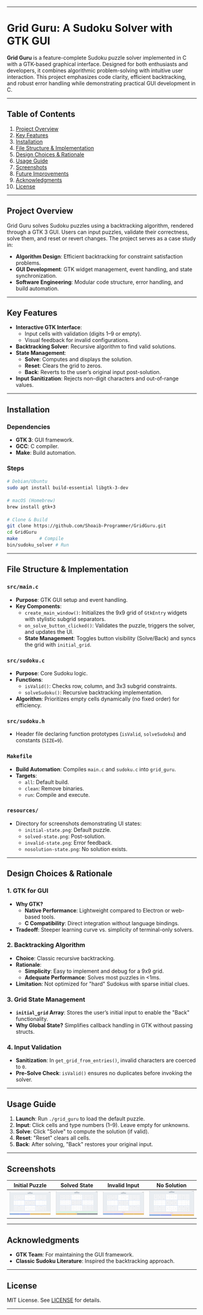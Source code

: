 
---

# Grid Guru: A Sudoku Solver with GTK GUI  
**Grid Guru** is a feature-complete Sudoku puzzle solver implemented in C with a GTK-based graphical interface. Designed for both enthusiasts and developers, it combines algorithmic problem-solving with intuitive user interaction. This project emphasizes code clarity, efficient backtracking, and robust error handling while demonstrating practical GUI development in C.

---

## Table of Contents  
1. [Project Overview](#project-overview)  
2. [Key Features](#key-features)  
3. [Installation](#installation)  
4. [File Structure & Implementation](#file-structure--implementation)  
5. [Design Choices & Rationale](#design-choices--rationale)  
6. [Usage Guide](#usage-guide)  
7. [Screenshots](#screenshots)  
8. [Future Improvements](#future-improvements)  
9. [Acknowledgments](#acknowledgments)  
10. [License](#license)  

---

## Project Overview  
Grid Guru solves Sudoku puzzles using a backtracking algorithm, rendered through a GTK 3 GUI. Users can input puzzles, validate their correctness, solve them, and reset or revert changes. The project serves as a case study in:  
- **Algorithm Design**: Efficient backtracking for constraint satisfaction problems.  
- **GUI Development**: GTK widget management, event handling, and state synchronization.  
- **Software Engineering**: Modular code structure, error handling, and build automation.  

---

## Key Features  
- **Interactive GTK Interface**:  
  - Input cells with validation (digits 1–9 or empty).  
  - Visual feedback for invalid configurations.  
- **Backtracking Solver**: Recursive algorithm to find valid solutions.  
- **State Management**:  
  - **Solve**: Computes and displays the solution.  
  - **Reset**: Clears the grid to zeros.  
  - **Back**: Reverts to the user’s original input post-solution.  
- **Input Sanitization**: Rejects non-digit characters and out-of-range values.  

---

## Installation  
### Dependencies  
- **GTK 3**: GUI framework.  
- **GCC**: C compiler.  
- **Make**: Build automation.  

### Steps  
```bash
# Debian/Ubuntu
sudo apt install build-essential libgtk-3-dev

# macOS (Homebrew)
brew install gtk+3

# Clone & Build
git clone https://github.com/Shoaib-Programmer/GridGuru.git
cd GridGuru
make        # Compile
bin/sudoku_solver # Run
```

---

## File Structure & Implementation  
### `src/main.c`  
- **Purpose**: GTK GUI setup and event handling.  
- **Key Components**:  
  - `create_main_window()`: Initializes the 9x9 grid of `GtkEntry` widgets with stylistic subgrid separators.  
  - `on_solve_button_clicked()`: Validates the puzzle, triggers the solver, and updates the UI.  
  - **State Management**: Toggles button visibility (Solve/Back) and syncs the grid with `initial_grid`.  

### `src/sudoku.c`  
- **Purpose**: Core Sudoku logic.  
- **Functions**:  
  - `isValid()`: Checks row, column, and 3x3 subgrid constraints.  
  - `solveSudoku()`: Recursive backtracking implementation.  
- **Algorithm**: Prioritizes empty cells dynamically (no fixed order) for efficiency.  

### `src/sudoku.h`  
- Header file declaring function prototypes (`isValid`, `solveSudoku`) and constants (`SIZE=9`).  

### `Makefile`  
- **Build Automation**: Compiles `main.c` and `sudoku.c` into `grid_guru`.  
- **Targets**:  
  - `all`: Default build.  
  - `clean`: Remove binaries.  
  - `run`: Compile and execute.  

### `resources/`  
- Directory for screenshots demonstrating UI states:  
  - `initial-state.png`: Default puzzle.  
  - `solved-state.png`: Post-solution.  
  - `invalid-state.png`: Error feedback.  
  - `nosolution-state.png`: No solution exists.

---

## Design Choices & Rationale  
### 1. **GTK for GUI**  
- **Why GTK?**  
  - **Native Performance**: Lightweight compared to Electron or web-based tools.  
  - **C Compatibility**: Direct integration without language bindings.  
- **Tradeoff**: Steeper learning curve vs. simplicity of terminal-only solvers.  

### 2. **Backtracking Algorithm**  
- **Choice**: Classic recursive backtracking.  
- **Rationale**:  
  - **Simplicity**: Easy to implement and debug for a 9x9 grid.  
  - **Adequate Performance**: Solves most puzzles in <1ms.  
- **Limitation**: Not optimized for "hard" Sudokus with sparse initial clues.  

### 3. **Grid State Management**  
- **`initial_grid` Array**: Stores the user’s initial input to enable the "Back" functionality.  
- **Why Global State?** Simplifies callback handling in GTK without passing structs.  

### 4. **Input Validation**  
- **Sanitization**: In `get_grid_from_entries()`, invalid characters are coerced to `0`.  
- **Pre-Solve Check**: `isValid()` ensures no duplicates before invoking the solver.  

---

## Usage Guide  
1. **Launch**: Run `./grid_guru` to load the default puzzle.  
2. **Input**: Click cells and type numbers (1–9). Leave empty for unknowns.  
3. **Solve**: Click "Solve" to compute the solution (if valid).  
4. **Reset**: "Reset" clears all cells.  
5. **Back**: After solving, "Back" restores your original input.  

---

## Screenshots  
| Initial Puzzle | Solved State | Invalid Input | No Solution |  
|----------------|--------------|---------------|-------------|  
| ![Initial](resources/screenshots/initial-state.png) | ![Solved](resources/screenshots/solved-state.png) | ![Invalid](resources/screenshots/invalid-state.png) | ![No Solution](resources/screenshots/nosolution-state.png) |  

---

<!-- ## Future Improvements  
1. **Optimized Solvers**: Implement Dancing Links (Algorithm X) for harder puzzles.  
2. **Puzzle Generator**: Create random valid Sudokus of varying difficulty.  
3. **Undo/Redo**: Enhance user experience with action history.  

--- -->

## Acknowledgments  
- **GTK Team**: For maintaining the GUI framework.  
- **Classic Sudoku Literature**: Inspired the backtracking approach.  

---

## License  
MIT License. See [LICENSE](LICENSE) for details.

--- 
